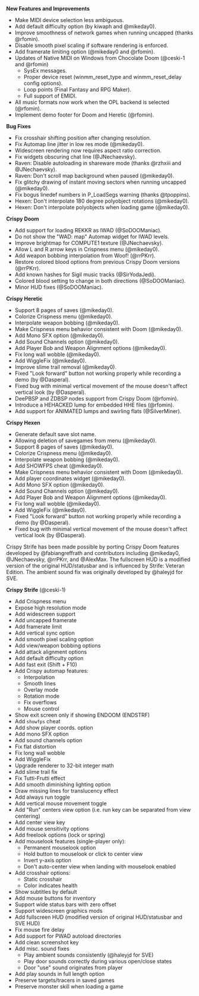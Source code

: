 **New Features and Improvements**
* Make MIDI device selection less ambiguous.
* Add default difficulty option (by kiwaph and @mikeday0).
* Improve smoothness of network games when running uncapped (thanks @rfomin).
* Disable smooth pixel scaling if software rendering is enforced.
* Add framerate limiting option (@mikeday0 and @rfomin).
* Updates of Native MIDI on Windows from Chocolate Doom (@ceski-1 and @rfomin)
  * SysEx messages.
  * Proper device reset (winmm_reset_type and winmm_reset_delay config options).
  * Loop points (Final Fantasy and RPG Maker).
  * Full support of EMIDI.
* All music formats now work when the OPL backend is selected (@rfomin).
* Implement demo footer for Doom and Heretic (@rfomin).

**Bug Fixes**
* Fix crosshair shifting position after changing resolution.
* Fix Automap line jitter in low res mode (@mikeday0).
* Widescreen rendering now requires aspect ratio correction.
* Fix widgets obscuring chat line (@JNechaevsky).
* Raven: Disable autoloading in shareware mode (thanks @rzhxiii and @JNechaevsky).
* Raven: Don't scroll map background when paused (@mikeday0).
* Fix glitchy drawing of instant moving sectors when running uncapped (@mikeday0).
* Fix bogus linedef numbers in P_LoadSegs warning (thanks @tpoppins).
* Hexen: Don't interpolate 180 degree polyobject rotations (@mikeday0).
* Hexen: Don't interpolate polyobjects when loading game (@mikeday0).

**Crispy Doom**
* Add support for loading REKKR as IWAD (@SoDOOManiac).
* Do not show the "WAD: map" Automap widget for IWAD levels.
* Improve brightmap for COMPUTE1 texture (@JNechaevsky).
* Allow L and R arrow keys in Crispness menu (@mikeday0).
* Add weapon bobbing interpolation from Woof! (@rrPKrr).
* Restore colored blood options from previous Crispy Doom versions (@rrPKrr).
* Add known hashes for Sigil music tracks (@SirYodaJedi).
* Colored blood setting to change in both directions (@SoDOOManiac).
* Minor HUD fixes (@SoDOOManiac).

**Crispy Heretic**
* Support 8 pages of saves (@mikeday0).
* Colorize Crispness menu (@mikeday0).
* Interpolate weapon bobbing (@mikeday0).
* Make Crispness menu behavior consistent with Doom (@mikeday0).
* Add Mono SFX option (@mikeday0).
* Add Sound Channels option (@mikeday0).
* Add Player Bob and Weapon Alignment options (@mikeday0).
* Fix long wall wobble (@mikeday0).
* Add WiggleFix (@mikeday0).
* Improve slime trail removal (@mikeday0).
* Fixed "Look forward" button not working properly while recording a demo (by @Dasperal).
* Fixed bug with minimal vertical movement of the mouse doesn't affect vertical look (by @Dasperal).
* DeePBSP and ZDBSP nodes support from Crispy Doom (@rfomin).
* Introduce a HEHACKED lump for embedded HHE files (@rfomin).
* Add support for ANIMATED lumps and swirling flats (@SilverMiner).

**Crispy Hexen**
* Generate default save slot name.
* Allowing deletion of savegames from menu (@mikeday0).
* Support 8 pages of saves (@mikeday0).
* Colorize Crispness menu (@mikeday0).
* Interpolate weapon bobbing (@mikeday0).
* Add SHOWFPS cheat (@mikeday0).
* Make Crispness menu behavior consistent with Doom (@mikeday0).
* Add player coordinates widget (@mikeday0).
* Add Mono SFX option (@mikeday0).
* Add Sound Channels option (@mikeday0).
* Add Player Bob and Weapon Alignment options (@mikeday0).
* Fix long wall wobble (@mikeday0).
* Add WiggleFix (@mikeday0).
* Fixed "Look forward" button not working properly while recording a demo (by @Dasperal).
* Fixed bug with minimal vertical movement of the mouse doesn't affect vertical look (by @Dasperal).

Crispy Strife has been made possible by porting Crispy Doom features developed by @fabiangreffrath and contributors including @mikeday0, @JNechaevsky, @rrPKrr, and @AlexMax. The fullscreen HUD is a modified version of the original HUD/statusbar and is influenced by Strife: Veteran Edition. The ambient sound fix was originally developed by @haleyjd for SVE.

**Crispy Strife** (@ceski-1)
* Add Crispness menu
* Expose high resolution mode
* Add widescreen support 
* Add uncapped framerate
* Add framerate limit
* Add vertical sync option
* Add smooth pixel scaling option
* Add view/weapon bobbing options
* Add attack alignment options
* Add default difficulty option
* Add fast exit (Shift + F10)
* Add Crispy automap features:
    * Interpolation
    * Smooth lines
    * Overlay mode
    * Rotation mode
    * Fix overflows
    * Mouse control
* Show exit screen only if showing ENDOOM (ENDSTRF)
* Add `showfps` cheat
* Add show player coords. option
* Add mono SFX option
* Add sound channels option
* Fix flat distortion
* Fix long wall wobble
* Add WiggleFix
* Upgrade renderer to 32-bit integer math
* Add slime trail fix
* Fix Tutti-Frutti effect
* Add smooth diminishing lighting option
* Draw missing lines for translucency effect
* Add always run toggle
* Add vertical mouse movement toggle
* Add "Run" centers view option (i.e. run key can be separated from view centering)
* Add center view key
* Add mouse sensitivity options
* Add freelook options (lock or spring)
* Add mouselook features (single-player only):
    * Permanent mouselook option
    * Hold button to mouselook or click to center view
    * Invert y-axis option
    * Don't auto-center view when landing with mouselook enabled
* Add crosshair options:
    * Static crosshair
    * Color indicates health
* Show subtitles by default
* Add mouse buttons for inventory
* Support wide status bars with zero offset
* Support widescreen graphics mods
* Add fullscreen HUD (modified version of original HUD/statusbar and SVE HUD)
* Fix mouse fire delay
* Add support for PWAD autoload directories
* Add clean screenshot key
* Add misc. sound fixes
    * Play ambient sounds consistently (@haleyjd for SVE)
    * Play door sounds correctly during various open/close states
    * Door "use" sound originates from player
* Add play sounds in full length option
* Preserve targets/tracers in saved games
* Preserve monster skill when loading a game

